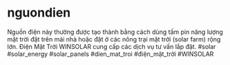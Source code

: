 # nguondien
Nguồn điện này thường được tạo thành bằng cách dùng tấm pin năng lượng mặt trời đặt trên mái nhà hoặc đặt ở các nông trại mặt trời (solar farm) rộng lớn. Điện Mặt Trời WINSOLAR cung cấp các dịch vụ tư vấn lắp đặt.  #solar #solar_energy #solar_panels   #dien_mat_troi #điện_mặt_trời #WINSOLAR
